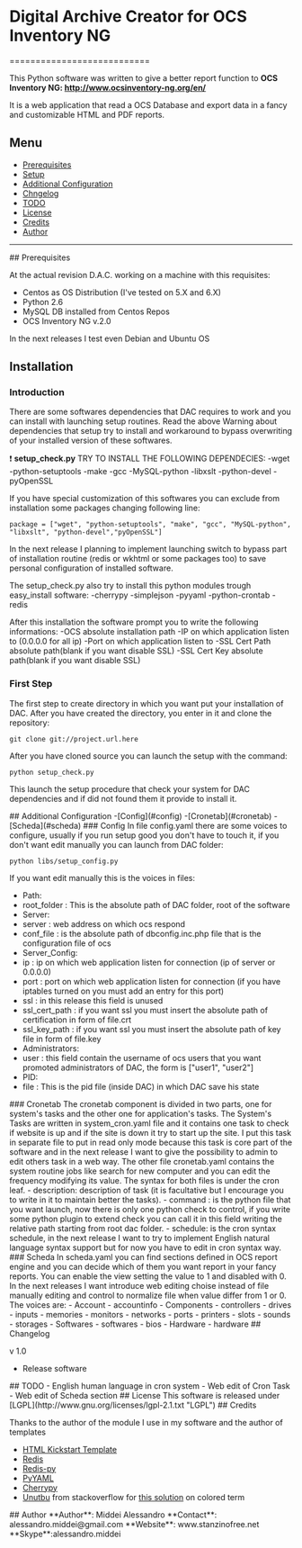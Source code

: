 # Digital Archive Creator for OCS Inventory NG #
===========================

This Python software was written to give a better report function to **OCS Inventory NG: http://www.ocsinventory-ng.org/en/** 

It is a web application that read a OCS Database and export data in a fancy and customizable HTML and PDF reports.

## Menu
- [Prerequisites](#prerequisites)
- [Setup](#Setup)
- [Additional Configuration](#additional_configuration)
- [Chngelog](#changelog)
- [TODO](#todo)
- [License](#license)
- [Credits](#credits)
- [Author](#author)



----------
<a name="prerequisites"/>
## Prerequisites

At the actual revision D.A.C. working on a machine with this requisites:
- Centos as OS Distribution (I've tested on 5.X and 6.X)
- Python 2.6
- MySQL DB installed from Centos Repos
- OCS Inventory NG v.2.0

In the next releases I test even Debian and Ubuntu OS

<a name="Setup"/>

## Installation

### Introduction
There are some softwares dependencies that DAC requires to work and you can install with launching setup routines.
Read the above Warning about dependencies that setup try to install and workaround to bypass overwriting of your installed version of these softwares.

:heavy_exclamation_mark: **setup_check.py** TRY TO INSTALL THE FOLLOWING DEPENDECIES:
     -wget
     -python-setuptools
     -make
     -gcc
     -MySQL-python
     -libxslt
     -python-devel
     -pyOpenSSL

If you have special customization of this softwares you can exclude from installation some packages changing following line:

    package = ["wget", "python-setuptools", "make", "gcc", "MySQL-python", "libxslt", "python-devel","pyOpenSSL"]

In the next release I planning to implement launching switch to bypass part of installation routine (redis or wkhtml or some packages too) to save personal configuration of installed software.

The setup_check.py also try to install this python modules trough easy_install software:
    -cherrypy
    -simplejson
    -pyyaml
    -python-crontab
    -redis

After this installation the software prompt you to write the following informations:
    -OCS absolute installation path
    -IP on which application listen to (0.0.0.0  for all ip)
    -Port on which application listen to
    -SSL Cert Path absolute path(blank if you want disable SSL)
    -SSL Cert Key absolute path(blank if you want disable SSL)

### First Step

The first step to create directory in which you want put your installation of DAC.
After you have created the directory, you enter in it and clone the repository:

    git clone git://project.url.here

After you have cloned source you can launch the setup with the command:

    python setup_check.py
This launch the setup procedure that check your system for DAC dependencies and if did not found them it provide to install it.

<a name="additional_configuration" />
## Additional Configuration
-[Config](#config)
-[Cronetab](#cronetab)
-[Scheda](#scheda)

<a name="config" />
### Config
In file config.yaml there are some voices to configure, usually if you run setup good you don't have to touch it, if you don't want edit manually you can launch from DAC folder:

    python libs/setup_config.py

If you want edit manually this is the voices in files:
- Path:
 - root_folder : This is the absolute path of DAC folder, root of the software
- Server:
 - server : web address on which ocs respond
 - conf_file : is the absolute path of dbconfig.inc.php file that is the configuration file of ocs 
- Server_Config:
 - ip : ip on which web application listen for connection (ip of server or 0.0.0.0)
 - port : port on which web application listen for connection (if you have iptables turned on you must add an entry for this port)
 - ssl : in this release this field is unused
 - ssl_cert_path : if you want ssl you must insert the absolute path of certification in form of file.crt
 - ssl_key_path : if you want ssl you must insert the absolute path of key file in form of file.key
- Administrators:
 - user : this field contain the username of ocs users that you want promoted administrators of DAC, the form is ["user1", "user2"]
- PID:
 - file : This is the pid file (inside DAC) in which DAC save his state

<a name="cronteab" />
### Cronetab
The cronetab component is divided in two parts, one for system's tasks and the other one for application's tasks.
The System's Tasks are written in system_cron.yaml file and it contains one task to check if website is up and if the site is down it try to start up the site.
I put this task in separate file to put in read only mode because this task is core part of the software and in the next release I want to give the possibility to admin to edit others task in a web way.
The other file cronetab.yaml contains the system routine jobs like search for new computer and you can edit the frequency modifying its value.
The syntax for both files is under the cron leaf.
- description: description of task (it is facultative but I encourage you to write in it to maintain better the tasks).
- command : is the python file that you want launch, now there is only one python check to control, if you write some python plugin to extend check you can call it in this field writing the relative path starting from root dac folder.
- schedule: is the cron syntax schedule, in the next release I want to try to implement English natural language syntax support but for now you have to edit in cron syntax way.

<a name="scheda" />
### Scheda
In scheda.yaml you can find sections defined in OCS report engine and you can decide which of them you want report in your fancy reports.
You can enable the view setting the value to 1 and disabled with 0.
In the next releases I want introduce web editing choise instead of file manually editing and control to normalize file when value differ from 1 or 0.
The voices are:
- Account
 - accountinfo
- Components
 - controllers
 - drives
 - inputs
 - memories
 - monitors
 - networks
 - ports
 - printers
 - slots
 - sounds
 - storages
- Softwares
 - softwares
 - bios
- Hardware
 - hardware

<a name="changelog">
## Changelog

v 1.0
- Release software

<a name="todo" />
## TODO
- English human language in cron system
- Web edit of Cron Task
- Web edit of Scheda section


<a name="license" />
## License
This software is released under [LGPL](http://www.gnu.org/licenses/lgpl-2.1.txt "LGPL")

<a name="credits" />
## Credits

Thanks to the author of the module I use in my software and the author of templates

- [HTML Kickstart Template](http://www.99lime.com/ "HTML Kickstart")
- [Redis](http://redis.io/ "Redis")
- [Redis-py](https://github.com/andymccurdy/redis-py "Redis-py")
- [PyYAML](http://pyyaml.org/ "PyYAML")
- [Cherrypy](http://www.cherrypy.org/ "CherryPy")
- [Unutbu](http://stackoverflow.com/users/190597/unutbu) from stackoverflow for [this solution](http://stackoverflow.com/questions/3696430/print-colorful-string-out-to-console-with-python) on colored term

<a name="author" />
## Author
**Author**: Middei Alessandro
**Contact**: alessandro.middei@gmail.com
**Website**: www.stanzinofree.net
**Skype**:alessandro.middei
